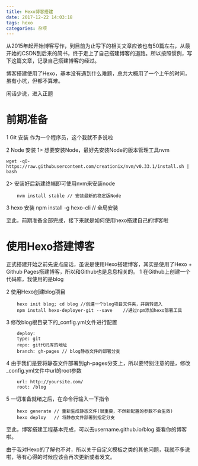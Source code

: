 ```yaml
---
title: Hexo博客搭建
date: 2017-12-22 14:03:18
tags: hexo
categories: 杂项
---
```


从2015年起开始博客写作，到目前为止写下的相关文章应该也有50篇左右，从最开始的CSDN到后来的简书，终于走上了自己搭建博客的道路。所以按照惯例，写下这篇文章，记录自己搭建博客的经过。

<!-- more -->

博客搭建使用了Hexo，基本没有遇到什么难题，总共大概用了一个上午的时间，虽有小坑，但都不算难。

闲话少说，进入正题

前期准备
===

1 Git 安装
	作为一个程序员，这个我就不多说啦

2 Node 安装
	1> 想要安装Node，最好先安装Node的版本管理工具nvm

	wget -qO- https://raw.githubusercontent.com/creationix/nvm/v0.33.1/install.sh | bash

  2> 安装好后新建终端即可使用nvm来安装node

		nvm install stable // 安装最新的稳定版Node

3 hexo 安装
		npm install -g hexo-cli // 全局安装

至此，前期准备全部完成，接下来就是如何使用hexo搭建自己的博客啦

使用Hexo搭建博客
===

正式搭建开始之前先说点废话，虽说是使用Hexo搭建博客，其实是使用了Hexo + Github Pages搭建博客，所以和Github也是息息相关的。
	1 在Github上创建一个代码库，我使用的是blog

  2 使用Hexo创建blog项目  

		hexo init blog; cd blog	//创建一个blog项目文件夹，并跳转进入
		npm install hexo-deployer-git --save	//通过npm添加hexo部署工具

  3 修改blog根目录下的_config.yml文件进行配置

		deploy:
		type: git
		repo: git代码库的地址
		branch: gh-pages // blog静态文件的部署分支

  4 由于我们是要将静态文件部署到gh-pages分支上，所以要特别注意的是，修改_config.yml文件中url的root参数

		url: http://yoursite.com/
		root: /blog

  5 一切准备就绪之后，在命令行输入一下指令

		hexo generate // 重新生成静态文件(很重要，不然新配置的参数不会生效)
		hexo deploy   // 将静态文件部署到指定分支

至此，博客搭建工程基本完成，可以去username.github.io/blog 查看你的博客啦。

由于我对Hexo的了解也不对，所以关于自定义模板之类的其他问题，我就不多说啦，等有心得的时候应该会再次更新或者发文。